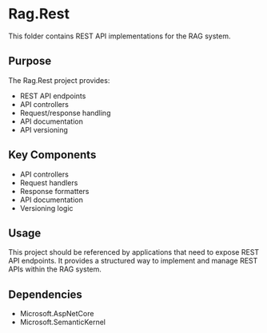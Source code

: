 # Rag.Rest

This folder contains REST API implementations for the RAG system.

## Purpose

The Rag.Rest project provides:
- REST API endpoints
- API controllers
- Request/response handling
- API documentation
- API versioning

## Key Components

- API controllers
- Request handlers
- Response formatters
- API documentation
- Versioning logic

## Usage

This project should be referenced by applications that need to expose REST API endpoints. It provides a structured way to implement and manage REST APIs within the RAG system.

## Dependencies

- Microsoft.AspNetCore
- Microsoft.SemanticKernel 